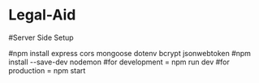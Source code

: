 # Legal-Aid

#Server Side Setup

#npm install express cors mongoose dotenv bcrypt jsonwebtoken
#npm install --save-dev nodemon
#for development = npm run dev
#for production = npm start
